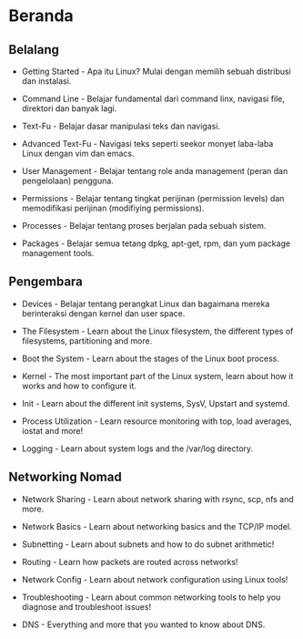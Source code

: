 # Beranda

## Belalang

* Getting Started - Apa itu Linux? Mulai dengan memilih sebuah distribusi dan instalasi.

* Command Line - Belajar fundamental dari command linx, navigasi file, direktori dan banyak lagi.

* Text-Fu - Belajar dasar manipulasi teks dan navigasi.

* Advanced Text-Fu - Navigasi teks seperti seekor monyet laba-laba Linux dengan vim dan emacs.

* User Management - Belajar tentang role anda management (peran dan pengelolaan) pengguna.

* Permissions - Belajar tentang tingkat perijinan (permission levels) dan memodifikasi perijinan (modifiying permissions).

* Processes - Belajar tentang proses berjalan pada sebuah sistem.

* Packages - Belajar semua tetang dpkg, apt-get, rpm, dan yum package management tools.

## Pengembara

* Devices - Belajar tentang perangkat Linux dan bagaimana mereka berinteraksi dengan kernel dan user space.

* The Filesystem - Learn about the Linux filesystem, the different types of filesystems, partitioning and more.

* Boot the System - Learn about the stages of the Linux boot process.

* Kernel - The most important part of the Linux system, learn about how it works and how to configure it.

* Init - Learn about the different init systems, SysV, Upstart and systemd.

* Process Utilization - Learn resource monitoring with top, load averages, iostat and more!

* Logging - Learn about system logs and the /var/log directory.

## Networking Nomad

* Network Sharing - Learn about network sharing with rsync, scp, nfs and more.

* Network Basics - Learn about networking basics and the TCP/IP model.

* Subnetting - Learn about subnets and how to do subnet arithmetic!

* Routing - Learn how packets are routed across networks!

* Network Config - Learn about network configuration using Linux tools!

* Troubleshooting - Learn about common networking tools to help you diagnose and troubleshoot issues!

* DNS - Everything and more that you wanted to know about DNS.
